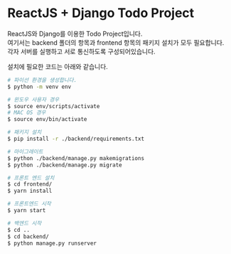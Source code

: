 # ReactJS + Django Todo Project

ReactJS와 Django를 이용한 Todo Project입니다.   
여기서는 backend 폴더의 항목과 frontend 항목의 패키지 설치가 모두 필요합니다.  
각자 서버를 실행하고 서로 통신하도록 구성되어있습니다.    
  
설치에 필요한 코드는 아래와 같습니다. 

```bash
# 파이선 환경을 생성합니다.
$ python -m venv env

# 윈도우 사용자 경우
$ source env/scripts/activate
# MAC OS 경우
$ source env/bin/activate

# 패키지 설치 
$ pip install -r ./backend/requirements.txt

# 마이그레이트 
$ python ./backend/manage.py makemigrations
$ python ./backend/manage.py migrate

# 프론트 엔드 설치
$ cd frontend/
$ yarn install

# 프론트엔드 시작
$ yarn start

# 백엔드 시작
$ cd ..
$ cd backend/
$ python manage.py runserver
```